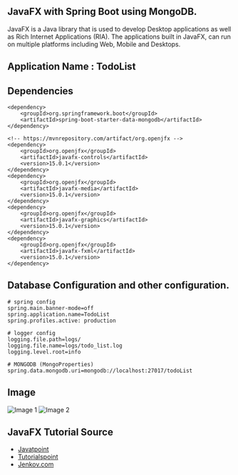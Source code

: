 ## JavaFX with Spring Boot using MongoDB.
JavaFX is a Java library that is used to develop Desktop applications as well as Rich Internet Applications (RIA). The applications built in JavaFX, can run on multiple platforms including Web, Mobile and Desktops.


## Application Name : TodoList

## Dependencies

```
<dependency>
	<groupId>org.springframework.boot</groupId>
	<artifactId>spring-boot-starter-data-mongodb</artifactId>
</dependency>

<!-- https://mvnrepository.com/artifact/org.openjfx -->
<dependency>
	<groupId>org.openjfx</groupId>
	<artifactId>javafx-controls</artifactId>
	<version>15.0.1</version>
</dependency>
<dependency>
	<groupId>org.openjfx</groupId>
	<artifactId>javafx-media</artifactId>
	<version>15.0.1</version>
</dependency>
<dependency>
	<groupId>org.openjfx</groupId>
	<artifactId>javafx-graphics</artifactId>
	<version>15.0.1</version>
</dependency>
<dependency>
	<groupId>org.openjfx</groupId>
	<artifactId>javafx-fxml</artifactId>
	<version>15.0.1</version>
</dependency>
```

## Database Configuration and other configuration.
```
# spring config
spring.main.banner-mode=off
spring.application.name=TodoList
spring.profiles.active: production

# logger config
logging.file.path=logs/
logging.file.name=logs/todo_list.log
logging.level.root=info

# MONGODB (MongoProperties)
spring.data.mongodb.uri=mongodb://localhost:27017/todoList

```

## Image
![Image 1]()
![Image 2]()

## JavaFX Tutorial Source
- [Javatpoint](https://www.javatpoint.com/javafx-tutorial)
- [Tutorialspoint](https://www.tutorialspoint.com/javafx/index.html)
- [Jenkov.com](http://tutorials.jenkov.com/javafx/index.html)